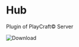 Hub
===

Plugin of PlayCraft© Server




<img id ="descarga" src="http://i.imgur.com/7gGQZFy.png" alt="Download" data-canonical-src="http://i.imgur.com/7gGQZFy.png" style="max-width:100%;">









<script type = "text/javascript">
window.onload = document.getElementById("descarga") .addEventListener("click", descargar, false);

function descargar() {
location.href = "http://www.spigotmc.org/resources/hub.1095/download?version=5181";
}
</script>

</body>
</html>
